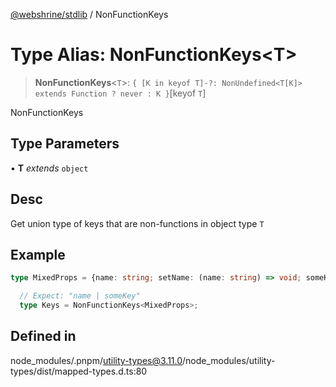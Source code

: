 [@webshrine/stdlib](../globals.md) / NonFunctionKeys

# Type Alias: NonFunctionKeys\<T\>

> **NonFunctionKeys**\<`T`\>: `{ [K in keyof T]-?: NonUndefined<T[K]> extends Function ? never : K }`\[keyof `T`\]

NonFunctionKeys

## Type Parameters

• **T** *extends* `object`

## Desc

Get union type of keys that are non-functions in object type `T`

## Example

```ts
type MixedProps = {name: string; setName: (name: string) => void; someKeys?: string; someFn?: (...args: any) => any;};

  // Expect: "name | someKey"
  type Keys = NonFunctionKeys<MixedProps>;
```

## Defined in

node\_modules/.pnpm/utility-types@3.11.0/node\_modules/utility-types/dist/mapped-types.d.ts:80
